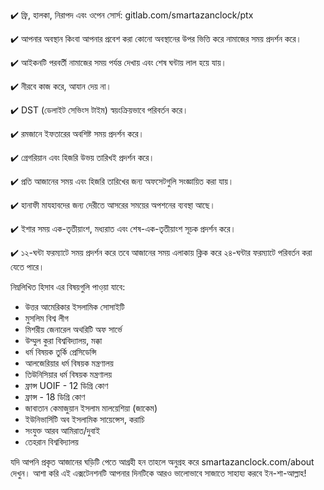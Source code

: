 ﻿✔️ ফ্রি, হালকা, নিরাপদ এবং ওপেন সোর্স: gitlab.com/smartazanclock/ptx

✔️ আপনার অবস্থান কিংবা আপনার প্রবেশ করা কোনো অবস্থানের উপর ভিত্তি করে নামাজের সময় প্রদর্শন করে।

✔️ আইকনটি পরবর্তী নামাজের সময় পর্যন্ত দেখায় এবং শেষ ঘন্টায় লাল হয়ে যায়।

✔️ নীরবে কাজ করে, আযান দেয় না।

✔️ DST (ডেলাইট সেভিংস টাইম) স্বয়ংক্রিয়ভাবে পরিবর্তন করে।

✔️ রমজানে ইফতারের অবশিষ্ট সময় প্রদর্শন করে।

✔️ গ্রেগরিয়ান এবং হিজরি উভয় তারিখই প্রদর্শন করে।

✔️ প্রতি আজানের সময় এবং হিজরি তারিখের জন্য অফসেটগুলি সংজ্ঞায়িত করা যায়।

✔️ হানাফী মাযহাবদের জন্য দেরীতে আসরের সময়ের অপশনের ব্যবস্থা আছে।

✔️ ইশার সময় এক-তৃতীয়াংশ, মধ্যরাত এবং শেষ-এক-তৃতীয়াংশ সূচক প্রদর্শন করে।

✔️ ১২-ঘন্টা ফরম্যাটে সময় প্রদর্শন করে তবে আজানের সময় এলাকায় ক্লিক করে ২৪-ঘন্টার ফরম্যাটে পরিবর্তন করা যেতে পারে।

নিম্নলিখিত হিসাব এর বিষয়গুলি পাও্য়া যাবে:

- উত্তর আমেরিকার ইসলামিক সোসাইটি
- মুসলিম বিশ্ব লীগ
- মিশরীয় জেনারেল অথরিটি অফ সার্ভে
- উম্মুল কুরা বিশ্ববিদ্যালয়, মক্কা
- ধর্ম বিষয়ক তুর্কি প্রেসিডেন্সি 
- আলজেরিয়ার ধর্ম বিষয়ক মন্ত্রণালয় 
- তিউনিসিয়ার ধর্ম বিষয়ক মন্ত্রণালয় 
- ফ্রান্স UOIF - 12 ডিগ্রি কোণ 
- ফ্রান্স - 18 ডিগ্রি কোণ
- জাবাতান কেমাজুয়ান ইসলাম মালয়েশিয়া (জাকেম)
- ইউনিভার্সিটি অব ইসলামিক সায়েন্সেস, করাচি
- সংযুক্ত আরব আমিরাত/দুবাই
- তেহরান বিশ্ববিদ্যালয়

যদি আপনি প্রকৃত আজানের ঘড়িটি পেতে আগ্রহী হন তাহলে অনুগ্রহ করে smartazanclock.com/about দেখুন।
আশা করি এই এক্সটেনশনটি আপনার দিনটিকে আরও ভালোভাবে সাজাতে সাহায্য করবে ইন-শা-আল্লাহ!

